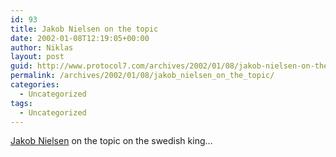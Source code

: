 ```yaml
---
id: 93
title: Jakob Nielsen on the topic
date: 2002-01-08T12:19:05+00:00
author: Niklas
layout: post
guid: http://www.protocol7.com/archives/2002/01/08/jakob-nielsen-on-the-topic/
permalink: /archives/2002/01/08/jakob_nielsen_on_the_topic/
categories:
  - Uncategorized
tags:
  - Uncategorized
---
```

<div class='microid-33c7eb7e1a4555b9d641ecc93c9f622ef011a6ad'>
  <p>
    <a href="http://www.useit.com/alertbox/20020106.html">Jakob Nielsen</a> on the topic on the swedish king&#8230;
  </p>
</div>